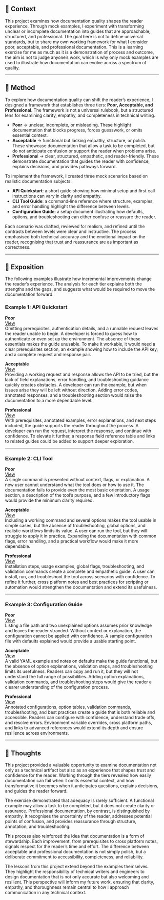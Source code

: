 ## 📖 Context  

This project examines how documentation quality shapes the reader experience. Through mock examples, I experiment with transforming unclear or incomplete documentation into guides that are approachable, structured, and professional. The goal here is not to define universal standards, but to share my own working framework for what I consider poor, acceptable, and professional documentation. This is a learning exercise for me as much as it is a demonstration of process and outcome, the aim is not to judge anyone’s work, which is why only mock examples are used to illustrate how documentation can evolve across a spectrum of quality. 

---

## 🧪 Method  

To explore how documentation quality can shift the reader’s experience, I designed a framework that establishes three tiers: **Poor, Acceptable, and Professional**. The framework is not a universal rulebook, but a structured lens for examining clarity, empathy, and completeness in technical writing.  

- **Poor** → unclear, incomplete, or misleading. These highlight documentation that blocks progress, forces guesswork, or omits essential context.  
- **Acceptable** → functional but lacking empathy, structure, or polish. These showcase documentation that allow a task to be completed, but do not anticipate confusion or support the reader when problems arise.  
- **Professional** → clear, structured, empathetic, and reader‑friendly. These demonstrate documentation that guides the reader with confidence, explains decisions, and provides pathways forward.  

To implement the framework, I created three mock scenarios based on realistic documentation subjects:  

- **API Quickstart**: a short guide showing how minimal setup and first‑call instructions can vary in clarity and empathy.  
- **CLI Tool Guide**: a command‑line reference where structure, examples, and error handling highlight the difference between levels.  
- **Configuration Guide**: a setup document illustrating how defaults, options, and troubleshooting can either confuse or reassure the reader.  

Each scenario was drafted, reviewed for realism, and refined until the contrasts between levels were clear and instructive. The process emphasised both technical accuracy and the emotional impact on the reader, recognising that trust and reassurance are as important as correctness.  


---

## 💬 Exposition  

The following examples illustrate how incremental improvements change the reader’s experience. The analysis for each tier explains both the strengths and the gaps, and suggests what would be required to move the documentation forward.  


### Example 1: API Quickstart  

**Poor**  
[View](https://github.com/musman-uk/portfolio/blob/main/independent-projects/documentation-makeover/example-1-api-quickstart/poor-example.md)  
Omitting prerequisites, authentication details, and a runnable request leaves the reader unable to begin. A developer is forced to guess how to authenticate or even set up the environment. The absence of these essentials makes the guide unusable. To make it workable, it would need a clear prerequisites section, an example showing how to include the API key, and a complete request and response pair.  

**Acceptable**  
[View](https://github.com/musman-uk/portfolio/blob/main/independent-projects/documentation-makeover/example-1-api-quickstart/acceptable-example.md)  
Providing a working request and response allows the API to be tried, but the lack of field explanations, error handling, and troubleshooting guidance quickly creates obstacles. A developer can run the example, but when issues arise they will be left without direction. Adding error codes, annotated responses, and a troubleshooting section would raise the documentation to a more dependable level.  

**Professional**  
[View](https://github.com/musman-uk/portfolio/blob/main/independent-projects/documentation-makeover/example-1-api-quickstart/professional-example.md)  
With prerequisites, annotated examples, error explanations, and next steps included, the guide supports the reader throughout the process. A developer can run the request, interpret the response, and continue with confidence. To elevate it further, a response field reference table and links to related guides could be added to support deeper exploration.  

---

### Example 2: CLI Tool  

**Poor**  
[View](https://github.com/musman-uk/portfolio/blob/main/independent-projects/documentation-makeover/example-2-cli-tool/poor-example.md)  
A single command is presented without context, flags, or explanation. A new user cannot understand what the tool does or how to use it. The documentation fails to provide even the most basic orientation. A usage section, a description of the tool’s purpose, and a few introductory flags would provide the minimum clarity required.  

**Acceptable**  
[View](https://github.com/musman-uk/portfolio/blob/main/independent-projects/documentation-makeover/example-2-cli-tool/acceptable-example.md)  
Including a working command and several options makes the tool usable in simple cases, but the absence of troubleshooting, global options, and realistic workflows limits its value. A user can run the tool, but they will struggle to apply it in practice. Expanding the documentation with common flags, error handling, and a practical workflow would make it more dependable.  

**Professional**  
[View](https://github.com/musman-uk/portfolio/blob/main/independent-projects/documentation-makeover/example-2-cli-tool/professional-example.md)  
Installation steps, usage examples, global flags, troubleshooting, and validation commands create a complete and empathetic guide. A user can install, run, and troubleshoot the tool across scenarios with confidence. To refine it further, cross platform notes and best practices for scripting or automation would strengthen the documentation and extend its usefulness.  

---

### Example 3: Configuration Guide  

**Poor**  
[View](https://github.com/musman-uk/portfolio/blob/main/independent-projects/documentation-makeover/example-3-configuration-guide/poor-example.md)  
Listing a file path and two unexplained options assumes prior knowledge and leaves the reader stranded. Without context or explanation, the configuration cannot be applied with confidence. A sample configuration file with defaults explained would provide a usable starting point.  

**Acceptable**  
[View](https://github.com/musman-uk/portfolio/blob/main/independent-projects/documentation-makeover/example-3-configuration-guide/acceptable-example.md)  
A valid YAML example and notes on defaults make the guide functional, but the absence of option explanations, validation steps, and troubleshooting limits its usefulness. Readers can copy and run it, but they will not understand the full range of possibilities. Adding option explanations, validation commands, and troubleshooting steps would give the reader a clearer understanding of the configuration process.  

**Professional**  
[View](https://github.com/musman-uk/portfolio/blob/main/independent-projects/documentation-makeover/example-3-configuration-guide/professional-example.md)  
Annotated configurations, option tables, validation commands, troubleshooting, and best practices create a guide that is both reliable and accessible. Readers can configure with confidence, understand trade offs, and resolve errors. Environment variable overrides, cross platform paths, and links to advanced references would extend its depth and ensure resilience across environments.  

---

## 💭 Thoughts  

This project provided a valuable opportunity to examine documentation not only as a technical artifact but also as an experience that shapes trust and confidence for the reader. Working through the tiers revealed how easily documentation can fail when it omits essential context, and how transformative it becomes when it anticipates questions, explains decisions, and guides the reader forward.  

The exercise demonstrated that adequacy is rarely sufficient. A functional example may allow a task to be completed, but it does not create clarity or assurance. Professional documentation, by contrast, is distinguished by empathy. It recognises the uncertainty of the reader, addresses potential points of confusion, and provides reassurance through structure, annotation, and troubleshooting.  

This process also reinforced the idea that documentation is a form of stewardship. Each improvement, from prerequisites to cross platform notes, signals respect for the reader’s time and effort. The difference between acceptable and professional documentation is not simply polish, but a deliberate commitment to accessibility, completeness, and reliability.  

The lessons from this project extend beyond the examples themselves. They highlight the responsibility of technical writers and engineers to design documentation that is not only accurate but also welcoming and resilient. This perspective will inform my future work, ensuring that clarity, empathy, and thoroughness remain central to how I approach communication in any technical context.  
